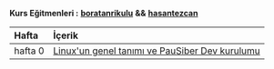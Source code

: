 **Kurs Eğitmenleri :** [**boratanrikulu**](https://github.com/boratanrikulu) **&&** [**hasantezcan**](https://github.com/hasantezcan)

| Hafta | İçerik    |
| :------------- | :------------- |
| hafta 0      | [Linux'un genel tanımı ve PauSiber Dev kurulumu](hafta0/hafta0.md) |
